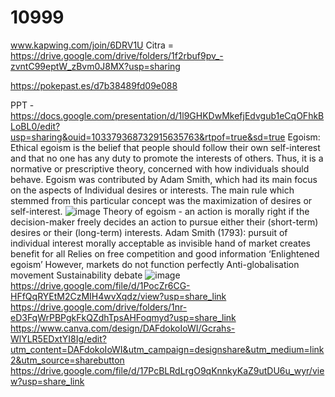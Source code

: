 # 10999
www.kapwing.com/join/6DRV1U
Citra = https://drive.google.com/drive/folders/1f2rbuf9pv_-zvntC99eptW_zBvm0J8MX?usp=sharing

https://pokepast.es/d7b38489fd09e088

PPT - https://docs.google.com/presentation/d/1l9GHKDwMkefjEdvgub1eCqOFhkBLoBL0/edit?usp=sharing&ouid=103379368732915635763&rtpof=true&sd=true
Egoism:
Ethical egoism is the belief that people should follow their own self-interest and that no one has any duty to promote the interests of others. Thus, it is a normative or prescriptive theory, concerned with how individuals should behave. Egoism was contributed by Adam Smith, which had its main focus on the aspects of Individual desires or interests. The main rule which stemmed from this particular concept was the maximization of desires or self-interest. 
![image](https://user-images.githubusercontent.com/87496326/196690824-0337cdb4-8692-40d6-a333-fa7b3907f5ad.png)
Theory of egoism - an action is morally right if the decision-maker freely decides an action to pursue either their (short-term) desires or their (long-term) interests.
Adam Smith (1793): pursuit of individual interest morally acceptable as invisible hand of market creates benefit for all
Relies on free competition and good information
‘Enlightened egoism’
However, markets do not function perfectly
Anti-globalisation movement
Sustainability debate
![image](https://user-images.githubusercontent.com/87496326/196692863-d1d8cee4-b1bf-4236-b05c-699ccc6cae5c.png)
https://drive.google.com/file/d/1PocZr6CG-HFfQqRYEtM2CzMIH4wvXqdz/view?usp=share_link
https://drive.google.com/drive/folders/1nr-eD3FqWrPBPgkFkQZdhTpsAHFoqmyd?usp=share_link
https://www.canva.com/design/DAFdokoIoWI/Gcrahs-WlYLR5EDxtYI8Ig/edit?utm_content=DAFdokoIoWI&utm_campaign=designshare&utm_medium=link2&utm_source=sharebutton
https://drive.google.com/file/d/17PcBLRdLrgO9qKnnkyKaZ9utDU6u_wyr/view?usp=share_link

